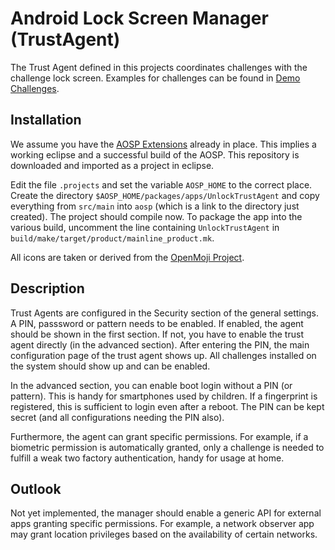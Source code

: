 # Android Lock Screen Manager (TrustAgent)

The Trust Agent defined in this projects coordinates challenges with the challenge lock screen. Examples for challenges can be found in [Demo Challenges](https://github.com/notalexa/android_demoapps#readme).

## Installation

We assume you have the [AOSP Extensions](https://github.com/notalexa/aosp_extensions#readme) already in place. This implies a working eclipse and a successful build of the AOSP. This repository is downloaded and imported as a project in eclipse.

Edit the file `.projects` and set the variable `AOSP_HOME` to the correct place. Create the directory `$AOSP_HOME/packages/apps/UnlockTrustAgent` and copy everything from `src/main` into `aosp` (which is a link to the directory just created). The project should compile now. To package the app into the various build, uncomment the line containing `UnlockTrustAgent` in `build/make/target/product/mainline_product.mk`.

All icons are taken or derived from the [OpenMoji Project](https://openmoji.org).

## Description

Trust Agents are configured in the Security section of the general settings. A PIN, passsword or pattern needs to be enabled. If enabled, the agent should be shown in the first section. If not, you have to enable the trust agent directly (in the advanced section). After entering the PIN, the main configuration page of the trust agent shows up. All challenges installed on the system should show up and can be enabled.

In the advanced section, you can enable boot login without a PIN (or pattern). This is handy for smartphones used by children. If a fingerprint is registered, this is sufficient to login even after a reboot. The PIN can be kept secret (and all configurations needing the PIN also).

Furthermore, the agent can grant specific permissions. For example, if a biometric permission is automatically granted, only a challenge is needed to fulfill a weak two factory authentication, handy for usage at home.

## Outlook

Not yet implemented, the manager should enable a generic API for external apps granting specific permissions. For example, a network observer app may grant location privileges based on the availability of certain networks.

 